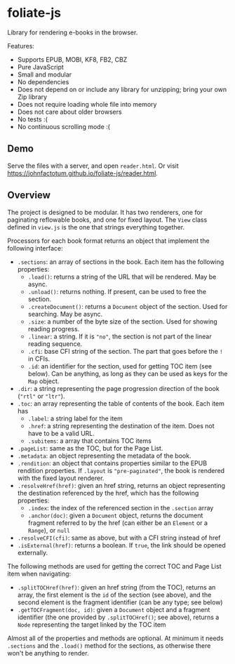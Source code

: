# foliate-js

Library for rendering e-books in the browser.

Features:
- Supports EPUB, MOBI, KF8, FB2, CBZ
- Pure JavaScript
- Small and modular
- No dependencies
- Does not depend on or include any library for unzipping; bring your own Zip library
- Does not require loading whole file into memory
- Does not care about older browsers
- No tests :(
- No continuous scrolling mode :(

## Demo

Serve the files with a server, and open `reader.html`. Or visit https://johnfactotum.github.io/foliate-js/reader.html.

## Overview

The project is designed to be modular. It has two renderers, one for paginating reflowable books, and one for fixed layout. The `View` class defined in `view.js` is the one that strings everything together.

Processors for each book format returns an object that implement the following interface:
- `.sections`: an array of sections in the book. Each item has the following properties:
    - `.load()`: returns a string of the URL that will be rendered. May be async.
    - `.unload()`: returns nothing. If present, can be used to free the section.
    - `.createDocument()`: returns a `Document` object of the section. Used for searching. May be async.
    - `.size`: a number of the byte size of the section. Used for showing reading progress.
    - `.linear`: a string. If it is `"no"`, the section is not part of the linear reading sequence.
    - `.cfi`: base CFI string of the section. The part that goes before the `!` in CFIs.
    - `.id`: an identifier for the section, used for getting TOC item (see below). Can be anything, as long as they can be used as keys for the `Map` object.
- `.dir`: a string representing the page progression direction of the book (`"rtl"` or `"ltr"`).
- `.toc`: an array representing the table of contents of the book. Each item has
    - `.label`: a string label for the item
    - `.href`: a string representing the destination of the item. Does not have to be a valid URL.
    - `.subitems`: a array that contains TOC items
- `.pageList`: same as the TOC, but for the Page List.
- `.metadata`: an object representing the metadata of the book.
- `.rendition`: an object that contains properties similar to the EPUB rendition properties. If `.layout` is `"pre-paginated"`, the book is rendered with the fixed layout renderer.
- `.resolveHref(href)`: given an href string, returns an object representing the destination referenced by the href, which has the following properties:
    - `.index`: the index of the referenced section in the `.section` array
    - `.anchor(doc)`: given a `Document` object, returns the document fragment referred to by the href (can either be an `Element` or a `Range`), or `null`
- `.resolveCFI(cfi)`: same as above, but with a CFI string instead of href
- `.isExternal(href)`: returns a boolean. If `true`, the link should be opened externally.

The following methods are used for getting the correct TOC and Page List item when navigating:
- `.splitTOCHref(href)`: given an href string (from the TOC), returns an array, the first element is the `id` of the section (see above), and the second element is the fragment identifier (can be any type; see below)
- `.getTOCFragment(doc, id)`: given a `Document` object and a fragment identifier (the one provided by `.splitTOCHref()`; see above), returns a `Node` representing the target linked by the TOC item

Almost all of the properties and methods are optional. At minimum it needs `.sections` and the `.load()` method for the sections, as otherwise there won't be anything to render.
